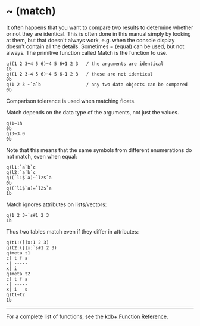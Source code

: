 ~ (match)
=========

It often happens that you want to compare two results to determine whether or not they are identical. This is often done in this manual simply by looking at them, but that doesn't always work, e.g. when the console display doesn't contain all the details. Sometimes = (equal) can be used, but not always. The primitive function called Match is the function to use.

    q)(1 2 3+4 5 6)~4 5 6+1 2 3   / the arguments are identical
    1b
    q)(1 2 3-4 5 6)~4 5 6-1 2 3   / these are not identical
    0b
    q)1 2 3 ~`a`b                 / any two data objects can be compared
    0b

Comparison tolerance is used when matching floats.

Match depends on the data type of the arguments, not just the values.

    q)1~1h
    0b
    q)3~3.0
    0b

Note that this means that the same symbols from different enumerations do not match, even when equal:

    q)l1:`a`b`c
    q)l2:`a`b`c
    q)(`l1$`a)~`l2$`a
    0b
    q)(`l1$`a)=`l2$`a
    1b

Match ignores attributes on lists/vectors:

    q)1 2 3~`s#1 2 3
    1b

Thus two tables match even if they differ in attributes:

    q)t1:([]x:1 2 3)
    q)t2:([]x:`s#1 2 3)
    q)meta t1
    c| t f a
    -| -----
    x| i
    q)meta t2
    c| t f a
    -| -----
    x| i   s
    q)t1~t2
    1b

------------------------------------------------------------------------

For a complete list of functions, see the [kdb+ Function Reference](Reference "wikilink").
